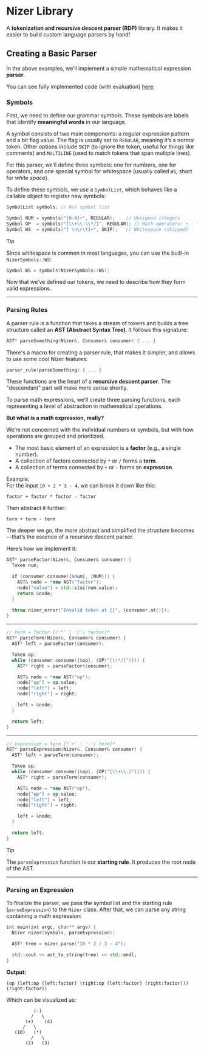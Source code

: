# Nizer Library

A **tokenization and recursive descent parser (RDP)** library. It makes it easier to build custom language parsers by hand!

## Creating a Basic Parser

In the above examples, we’ll implement a simple mathematical expression **parser**. 

You can see fully implemented code (with evaluation) [here](./test/main.cpp).

### Symbols

First, we need to define our grammar symbols. These symbols are labels that identify **meaningful words** in our language.

A symbol consists of two main components: a regular expression pattern and a bit flag value. The flag is usually set to `REGULAR`, meaning it’s a normal token. Other options include `SKIP` (to ignore the token, useful for things like comments) and `MULTILINE` (used to match tokens that span multiple lines).

For this parser, we’ll define three symbols: one for numbers, one for operators, and one special symbol for whitespace (usually called `WS`, short for *white space*).

To define these symbols, we use a `SymbolList`, which behaves like a callable object to register new symbols:

```cpp
SymbolList symbols; // Our symbol list

Symbol NUM = symbols("[0-9]+", REGULAR);    // Unsigned integers
Symbol OP  = symbols("[\\+\\-\\*/]", REGULAR); // Math operators: + - * /
Symbol WS  = symbols("[ \n\r\t]+", SKIP);   // Whitespace (skipped)
```

> [!TIP]
> Since whitespace is common in most languages, you can use the built-in `NizerSymbols::WS`:
> ```cpp 
> Symbol WS = symbols(NizerSymbols::WS);
> ```

Now that we’ve defined our tokens, we need to describe how they form valid expressions.

---

### Parsing Rules

A parser rule is a function that takes a stream of tokens and builds a tree structure called an **AST (Abstract Syntax Tree)**. It follows this signature:

```cpp
AST* parseSomething(Nizer&, Consumer& consumer) { ... }
```

There's a macro for creating a parser rule, that makes it simpler, and allows to use some cool Nizer features:

```cpp
parser_rule(parseSomething) { ... }
```

These functions are the heart of a **recursive descent parser**. The "descendant" part will make more sense shortly.

To parse math expressions, we’ll create three parsing functions, each representing a level of abstraction in mathematical operations.

**But what is a math expression, really?**

We’re not concerned with the individual numbers or symbols, but with how operations are grouped and prioritized.

- The most basic element of an expression is a **factor** (e.g., a single number).
- A collection of factors connected by `*` or `/` forms a **term**.
- A collection of terms connected by `+` or `-` forms an **expression**.

Example:  
For the input `10 + 2 * 3 - 4`, we can break it down like this:

```
factor + factor * factor - factor
```

Then abstract it further:

```
term + term - term
```

The deeper we go, the more abstract and simplified the structure becomes—that’s the essence of a recursive descent parser.

Here’s how we implement it:

```cpp
AST* parseFactor(Nizer&, Consumer& consumer) {
  Token num;

  if (consumer.consume({&num}, {NUM})) {
    AST& node = *new AST("factor");
    node["value"] = std::stoi(num.value);
    return &node;
  }

  throw nizer_error("Invalid token at {}", {consumer.at()});
}
```

---

```cpp
// term = factor [('*' | '/') factor]*
AST* parseTerm(Nizer&, Consumer& consumer) {
  AST* left = parseFactor(consumer);

  Token op;
  while (consumer.consume({&op}, {OP("[\\*/]")})) {
    AST* right = parseFactor(consumer);

    AST& node = *new AST("op");
    node["op"] = op.value;
    node["left"] = left;
    node["right"] = right;

    left = &node;
  }

  return left;
}
```

---

```cpp
// expression = term [('+' | '-') term]*
AST* parseExpression(Nizer&, Consumer& consumer) {
  AST* left = parseTerm(consumer);

  Token op;
  while (consumer.consume({&op}, {OP("[\\+\\-]")})) {
    AST* right = parseTerm(consumer);

    AST& node = *new AST("op");
    node["op"] = op.value;
    node["left"] = left;
    node["right"] = right;

    left = &node;
  }

  return left;
}
```

> [!TIP]
> The `parseExpression` function is our **starting rule**. It produces the root node of the AST.

---

### Parsing an Expression

To finalize the parser, we pass the symbol list and the starting rule (`parseExpression`) to the `Nizer` class. After that, we can parse any string containing a math expression:

```cpp
int main(int argc, char** argv) {
  Nizer nizer(symbols, parseExpression);

  AST* tree = nizer.parse("10 * 2 / 3 - 4");

  std::cout << ast_to_string(tree) << std::endl;
}
```

**Output:**
```
(op (left:op (left:factor) (right:op (left:factor) (right:factor))) (right:factor))
```

Which can be visualized as:

```
          (-)
         /   \
       (+)    (4)
      /   \
   (10)   (*)
         /   \
       (2)   (3)
```

